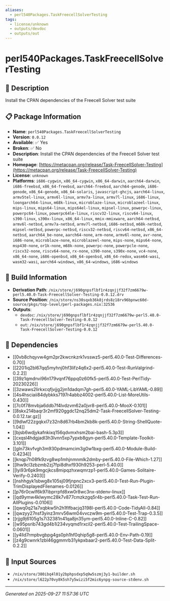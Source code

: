 ```yaml
---
aliases:
  - perl540Packages.TaskFreecellSolverTesting
tags:
  - license/unknown
  - outputs/devdoc
  - outputs/out
---
```


# perl540Packages.TaskFreecellSolverTesting

## 📝 Description

Install the CPAN dependencies of the Freecell Solver test suite

## 📋 Package Information

- **Name**: `perl540Packages.TaskFreecellSolverTesting`
- **Version**: `0.0.12`
- **Available**: ✅ Yes
- **Broken**: ✅ No
- **Description**: Install the CPAN dependencies of the Freecell Solver test suite
- **Homepage**: [https://metacpan.org/release/Task-FreecellSolver-Testing](https://metacpan.org/release/Task-FreecellSolver-Testing)
- **License**: `unknown`
- **Platforms**: `i686-cygwin`, `x86_64-cygwin`, `x86_64-darwin`, `aarch64-darwin`, `i686-freebsd`, `x86_64-freebsd`, `aarch64-freebsd`, `aarch64-genode`, `i686-genode`, `x86_64-genode`, `x86_64-solaris`, `javascript-ghcjs`, `aarch64-linux`, `armv5tel-linux`, `armv6l-linux`, `armv7a-linux`, `armv7l-linux`, `i686-linux`, `loongarch64-linux`, `m68k-linux`, `microblaze-linux`, `microblazeel-linux`, `mips-linux`, `mips64-linux`, `mips64el-linux`, `mipsel-linux`, `powerpc-linux`, `powerpc64-linux`, `powerpc64le-linux`, `riscv32-linux`, `riscv64-linux`, `s390-linux`, `s390x-linux`, `x86_64-linux`, `mmix-mmixware`, `aarch64-netbsd`, `armv6l-netbsd`, `armv7a-netbsd`, `armv7l-netbsd`, `i686-netbsd`, `m68k-netbsd`, `mipsel-netbsd`, `powerpc-netbsd`, `riscv32-netbsd`, `riscv64-netbsd`, `x86_64-netbsd`, `aarch64_be-none`, `aarch64-none`, `arm-none`, `armv6l-none`, `avr-none`, `i686-none`, `microblaze-none`, `microblazeel-none`, `mips-none`, `mips64-none`, `msp430-none`, `or1k-none`, `m68k-none`, `powerpc-none`, `powerpcle-none`, `riscv32-none`, `riscv64-none`, `rx-none`, `s390-none`, `s390x-none`, `vc4-none`, `x86_64-none`, `i686-openbsd`, `x86_64-openbsd`, `x86_64-redox`, `wasm64-wasi`, `wasm32-wasi`, `aarch64-windows`, `x86_64-windows`, `i686-windows`

## 🔧 Build Information

- **Derivation Path**: `/nix/store/j690gnpsflbf1r4zqnjjf32f7zm6679w-perl5.40.0-Task-FreecellSolver-Testing-0.0.12.drv`
- **Source Position**: `/nix/store/ns30sqxb36k8jrds8z18rv96bpnwc60d-source/pkgs/top-level/perl-packages.nix:32536`
- **Outputs**:
  - `devdoc`:  `/nix/store/j690gnpsflbf1r4zqnjjf32f7zm6679w-perl5.40.0-Task-FreecellSolver-Testing-0.0.12`
  - `out`:  `/nix/store/j690gnpsflbf1r4zqnjjf32f7zm6679w-perl5.40.0-Task-FreecellSolver-Testing-0.0.12`

## 🔗 Dependencies

- [[0vb8chqyvw4gm2pr2kwcnkzrk1vsswz5-perl5.40.0-Test-Differences-0.70]]
- [[2201iq2bl67qq5myhnj0hf3lifz4q6x2-perl5.40.0-Test-RunValgrind-0.2.2]]
- [[39z1qmdnvi96n179vqnf76ppq0z60fk5-perl5.40.0-Test-PerlTidy-20230226]]
- [[3zwaws2lirkxcqfjvjjg2jm1dadqm7gh-perl5.40.0-YAML-LibYAML-0.89]]
- [[4s4hsciaii84dybkks7197r4abbz4002-perl5.40.0-List-MoreUtils-0.430]]
- [[7c0f78mvbja6ddb7f4lvdzvm62a0jvr8-perl5.40.0-MooX-0.101]]
- [[8skx214baqr3r2mf920ggdc12nq25dm2-Task-FreecellSolver-Testing-0.0.12.tar.gz]]
- [[9dlwf22zgqkxl7z32n8d67rb4bm2kb8k-perl5.40.0-String-ShellQuote-1.04]]
- [[bjsb6wdjykafnkixq156qdvmxhsm2bai-bash-5.3p3]]
- [[cxqsl4hdgjadl3h3lvnn5xp7ypxb8gyn-perl5.40.0-Template-Toolkit-3.101]]
- [[gln73kvfvgh3m930pdmamcim3g0w1bxg-perl5.40.0-Module-Build-0.4234]]
- [[knqp7h08fk9zvg8wp1mhjnmnmlk2dmby-perl5.40.0-File-Which-1.27]]
- [[lhw9cl3zbzmb2zj7fpi8dhxf930h9253-perl-5.40.0]]
- [[lyi93r6pk9mgcjkcs8mipqzhxwqmrzp1-perl5.40.0-Games-Solitaire-Verify-0.2403]]
- [[nshhgyk1sbwg8x105sj09fjnpnc2xcx3-perl5.40.0-Test-Run-Plugin-TrimDisplayedFilenames-0.0126]]
- [[p76r0cwlf6k97ibprrpfd8xw0r8wc3nx-stdenv-linux]]
- [[qd9ymw4klwymc28k7v877cmzkzgq5r4b-perl5.40.0-Task-Test-Run-AllPlugins-0.0106]]
- [[qwq0q21a7xqbkw5h2h1flfbacjq3198l-perl5.40.0-Code-TidyAll-0.84]]
- [[qwzyy27nsf3yinz3mrv56wm04vvczw9m-perl5.40.0-Test-Trap-0.3.5]]
- [[rjjg9j6105g1s7i32381n41qa8jn35ym-perl5.40.0-Inline-C-0.82]]
- [[w95psrib743gd4b1i234vyqmd1rxcil2-perl5.40.0-Test-TrailingSpace-0.0601]]
- [[y4lld7rmpbvgbpg4gs0ph1hf0qhip5g8-perl5.40.0-Env-Path-0.19]]
- [[z4g9cwnrk1zbl46ggmmrb31ykpxbaar2-perl5.40.0-Test-Data-Split-0.2.2]]

## 📁 Input Sources

- `/nix/store/380ibq4l01y2bphpsdxp5q9w5szmj3y1-builder.sh`
- `/nix/store/l622p70vy8k5sh7y5wizi5f2mic6ynpg-source-stdenv.sh`

---
*Generated on 2025-09-27 11:57:36 UTC*
